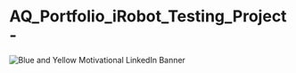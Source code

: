 #                                                         AQ_Portfolio_iRobot_Testing_Project-
![Blue and Yellow Motivational LinkedIn Banner](https://github.com/TatsianaLentz/AQ_Portfolio_iRobot_Testing_Project-/assets/167602491/55689040-0863-4adb-bca8-fe5a4fc45b0e)
